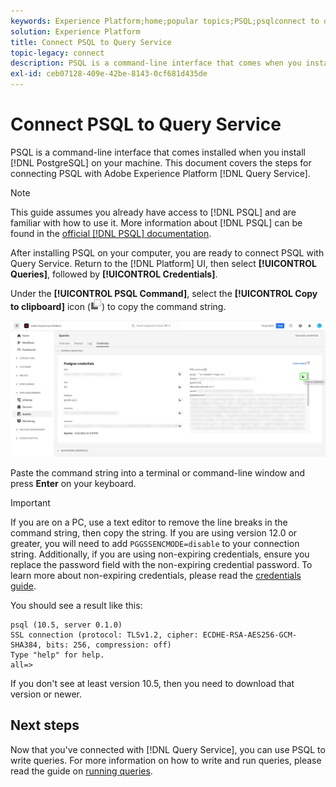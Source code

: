 ```yaml
---
keywords: Experience Platform;home;popular topics;PSQL;psqlconnect to query service;Query service;query service;
solution: Experience Platform
title: Connect PSQL to Query Service
topic-legacy: connect
description: PSQL is a command-line interface that comes when you install PostgreSQL on your machine. You can install it by following these instructions.
exl-id: ceb07128-409e-42be-8143-0cf681d435de
---
```

# Connect PSQL to Query Service

PSQL is a command-line interface that comes installed when you install [!DNL PostgreSQL] on your machine. This document covers the steps for connecting PSQL with Adobe Experience Platform [!DNL Query Service].

>[!NOTE]
>
> This guide assumes you already have access to [!DNL PSQL] and are familiar with how to use it. More information about [!DNL PSQL] can be found in the [official [!DNL PSQL] documentation](https://www.postgresql.org/docs/current/app-psql.html).

After installing PSQL on your computer, you are ready to connect PSQL with Query Service. Return to the [!DNL Platform] UI, then select **[!UICONTROL Queries]**, followed by **[!UICONTROL Credentials]**.

Under the **[!UICONTROL PSQL Command]**, select the **[!UICONTROL Copy to clipboard]** icon (![Copy Icon](../images/clients/psql/copy-icon.png)) to copy the command string.

![Image](../images/clients/psql/connect-bi.png)

Paste the command string into a terminal or command-line window and press **Enter** on your keyboard.

>[!IMPORTANT]
>
>If you are on a PC, use a text editor to remove the line breaks in the command string, then copy the string. If you are using version 12.0 or greater, you will need to add `PGGSSENCMODE=disable` to your connection string. Additionally, if you are using non-expiring credentials, ensure you replace the password field with the non-expiring credential password. To learn more about non-expiring credentials, please read the [credentials guide](../ui/credentials.md).

You should see a result like this:

```shell
psql (10.5, server 0.1.0)
SSL connection (protocol: TLSv1.2, cipher: ECDHE-RSA-AES256-GCM-SHA384, bits: 256, compression: off)
Type "help" for help.
all=>
```

If you don't see at least version 10.5, then you need to download that version or newer.

## Next steps

Now that you've connected with [!DNL Query Service], you can use PSQL to write queries. For more information on how to write and run queries, please read the guide on [running queries](../best-practices/writing-queries.md).
